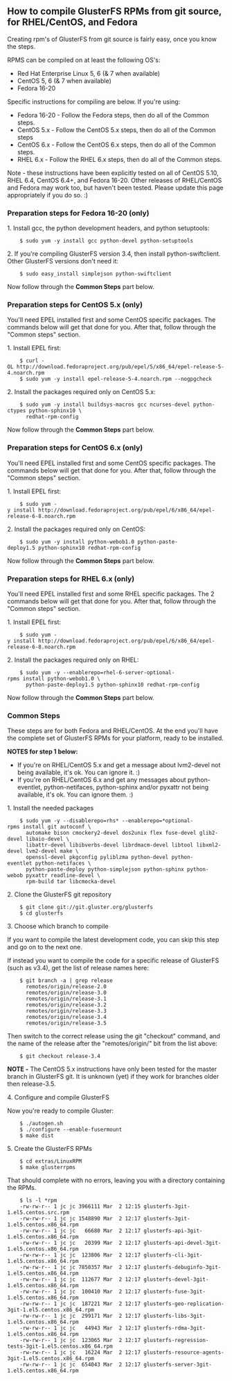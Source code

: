 How to compile GlusterFS RPMs from git source, for RHEL/CentOS, and Fedora
--------------------------------------------------------------------------

Creating rpm's of GlusterFS from git source is fairly easy, once you
know the steps.

RPMS can be compiled on at least the following OS's:

-   Red Hat Enterprise Linux 5, 6 (& 7 when available)
-   CentOS 5, 6 (& 7 when available)
-   Fedora 16-20

Specific instructions for compiling are below. If you're using:

-   Fedora 16-20 - Follow the Fedora steps, then do all of the Common
    steps.
-   CentOS 5.x - Follow the CentOS 5.x steps, then do all of the Common
    steps
-   CentOS 6.x - Follow the CentOS 6.x steps, then do all of the Common
    steps.
-   RHEL 6.x - Follow the RHEL 6.x steps, then do all of the Common
    steps.

Note - these instructions have been explicitly tested on all of CentOS
5.10, RHEL 6.4, CentOS 6.4+, and Fedora 16-20. Other releases of
RHEL/CentOS and Fedora may work too, but haven't been tested. Please
update this page appropriately if you do so. :)

### Preparation steps for Fedora 16-20 (only)

​1. Install gcc, the python development headers, and python setuptools:

		$ sudo yum -y install gcc python-devel python-setuptools

​2. If you're compiling GlusterFS version 3.4, then install
python-swiftclient. Other GlusterFS versions don't need it:

		$ sudo easy_install simplejson python-swiftclient

Now follow through the **Common Steps** part below.

### Preparation steps for CentOS 5.x (only)

You'll need EPEL installed first and some CentOS specific packages. The
commands below will get that done for you. After that, follow through
the "Common steps" section.

​1. Install EPEL first:

		$ curl -OL http://download.fedoraproject.org/pub/epel/5/x86_64/epel-release-5-4.noarch.rpm
		$ sudo yum -y install epel-release-5-4.noarch.rpm --nogpgcheck

​2. Install the packages required only on CentOS 5.x:

		$ sudo yum -y install buildsys-macros gcc ncurses-devel python-ctypes python-sphinx10 \
		  redhat-rpm-config

Now follow through the **Common Steps** part below.

### Preparation steps for CentOS 6.x (only)

You'll need EPEL installed first and some CentOS specific packages. The
commands below will get that done for you. After that, follow through
the "Common steps" section.

​1. Install EPEL first:

		$ sudo yum -y install http://download.fedoraproject.org/pub/epel/6/x86_64/epel-release-6-8.noarch.rpm

​2. Install the packages required only on CentOS:

		$ sudo yum -y install python-webob1.0 python-paste-deploy1.5 python-sphinx10 redhat-rpm-config

Now follow through the **Common Steps** part below.

### Preparation steps for RHEL 6.x (only)

You'll need EPEL installed first and some RHEL specific packages. The 2
commands below will get that done for you. After that, follow through
the "Common steps" section.

​1. Install EPEL first:

		$ sudo yum -y install http://download.fedoraproject.org/pub/epel/6/x86_64/epel-release-6-8.noarch.rpm

​2. Install the packages required only on RHEL:

		$ sudo yum -y --enablerepo=rhel-6-server-optional-rpms install python-webob1.0 \
		  python-paste-deploy1.5 python-sphinx10 redhat-rpm-config

Now follow through the **Common Steps** part below.

### Common Steps

These steps are for both Fedora and RHEL/CentOS. At the end you'll have
the complete set of GlusterFS RPMs for your platform, ready to be
installed.

**NOTES for step 1 below:**

-   If you're on RHEL/CentOS 5.x and get a message about lvm2-devel not
    being available, it's ok. You can ignore it. :)
-   If you're on RHEL/CentOS 6.x and get any messages about
    python-eventlet, python-netifaces, python-sphinx and/or pyxattr not
    being available, it's ok. You can ignore them. :)

​1. Install the needed packages

		$ sudo yum -y --disablerepo=rhs* --enablerepo=*optional-rpms install git autoconf \
		  automake bison cmockery2-devel dos2unix flex fuse-devel glib2-devel libaio-devel \
		  libattr-devel libibverbs-devel librdmacm-devel libtool libxml2-devel lvm2-devel make \
		  openssl-devel pkgconfig pyliblzma python-devel python-eventlet python-netifaces \
		  python-paste-deploy python-simplejson python-sphinx python-webob pyxattr readline-devel \
		  rpm-build tar libcmocka-devel

​2. Clone the GlusterFS git repository

		$ git clone git://git.gluster.org/glusterfs
		$ cd glusterfs

​3. Choose which branch to compile

If you want to compile the latest development code, you can skip this
step and go on to the next one.

If instead you want to compile the code for a specific release of
GlusterFS (such as v3.4), get the list of release names here:

		$ git branch -a | grep release
		  remotes/origin/release-2.0
		  remotes/origin/release-3.0
		  remotes/origin/release-3.1
		  remotes/origin/release-3.2
		  remotes/origin/release-3.3
		  remotes/origin/release-3.4
		  remotes/origin/release-3.5

Then switch to the correct release using the git "checkout" command, and
the name of the release after the "remotes/origin/" bit from the list
above:

		$ git checkout release-3.4

**NOTE -** The CentOS 5.x instructions have only been tested for the
master branch in GlusterFS git. It is unknown (yet) if they work for
branches older then release-3.5.

​4. Configure and compile GlusterFS

Now you're ready to compile Gluster:

		$ ./autogen.sh
		$ ./configure --enable-fusermount
		$ make dist

​5. Create the GlusterFS RPMs

		$ cd extras/LinuxRPM
		$ make glusterrpms

That should complete with no errors, leaving you with a directory
containing the RPMs.

		$ ls -l *rpm
		-rw-rw-r-- 1 jc jc 3966111 Mar  2 12:15 glusterfs-3git-1.el5.centos.src.rpm
		-rw-rw-r-- 1 jc jc 1548890 Mar  2 12:17 glusterfs-3git-1.el5.centos.x86_64.rpm
		-rw-rw-r-- 1 jc jc   66680 Mar  2 12:17 glusterfs-api-3git-1.el5.centos.x86_64.rpm
		-rw-rw-r-- 1 jc jc   20399 Mar  2 12:17 glusterfs-api-devel-3git-1.el5.centos.x86_64.rpm
		-rw-rw-r-- 1 jc jc  123806 Mar  2 12:17 glusterfs-cli-3git-1.el5.centos.x86_64.rpm
		-rw-rw-r-- 1 jc jc 7850357 Mar  2 12:17 glusterfs-debuginfo-3git-1.el5.centos.x86_64.rpm
		-rw-rw-r-- 1 jc jc  112677 Mar  2 12:17 glusterfs-devel-3git-1.el5.centos.x86_64.rpm
		-rw-rw-r-- 1 jc jc  100410 Mar  2 12:17 glusterfs-fuse-3git-1.el5.centos.x86_64.rpm
		-rw-rw-r-- 1 jc jc  187221 Mar  2 12:17 glusterfs-geo-replication-3git-1.el5.centos.x86_64.rpm
		-rw-rw-r-- 1 jc jc  299171 Mar  2 12:17 glusterfs-libs-3git-1.el5.centos.x86_64.rpm
		-rw-rw-r-- 1 jc jc   44943 Mar  2 12:17 glusterfs-rdma-3git-1.el5.centos.x86_64.rpm
		-rw-rw-r-- 1 jc jc  123065 Mar  2 12:17 glusterfs-regression-tests-3git-1.el5.centos.x86_64.rpm
		-rw-rw-r-- 1 jc jc   16224 Mar  2 12:17 glusterfs-resource-agents-3git-1.el5.centos.x86_64.rpm
		-rw-rw-r-- 1 jc jc  654043 Mar  2 12:17 glusterfs-server-3git-1.el5.centos.x86_64.rpm

